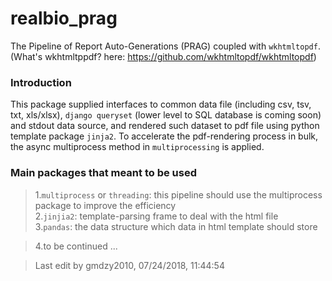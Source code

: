 # realbio_prag
The Pipeline of Report Auto-Generations (PRAG) coupled with `wkhtmltopdf`.      
(What's wkhtmltppdf? here: https://github.com/wkhtmltopdf/wkhtmltopdf)      
        
### Introduction
This package supplied interfaces to common data file (including csv, tsv, txt, xls/xlsx), `django queryset` (lower level to SQL database is coming soon) and stdout data source, and rendered such dataset to pdf file using python template package `jinja2`. To accelerate the pdf-rendering process in bulk, the async multiprocess method in `multiprocessing` is applied.

### Main packages that meant to be used
>1.`multiprocess` or `threading`: this pipeline should use the multiprocess             
>  package to improve the efficiency               
>2.`jinjia2`: template-parsing frame to deal with the html file    
>3.`pandas`: the data structure which data in html template should store   
    
>4.to be continued ...      
                
>Last edit by gmdzy2010, 07/24/2018, 11:44:54
